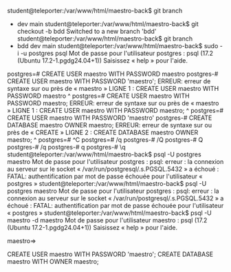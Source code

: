 student@teleporter:/var/www/html/maestro-back$ git branch

-   dev
    main
    student@teleporter:/var/www/html/maestro-back$ git checkout -b bdd
    Switched to a new branch 'bdd'
    student@teleporter:/var/www/html/maestro-back$ git branch
-   bdd
    dev
    main
    student@teleporter:/var/www/html/maestro-back$ sudo -i -u postgres psql
    Mot de passe pour l'utilisateur postgres :
    psql (17.2 (Ubuntu 17.2-1.pgdg24.04+1))
    Saisissez « help » pour l'aide.

postgres=# CREATE USER maestro WITH PASSWORD maestro
postgres-# CREATE USER maestro WITH PASSWORD 'maestro';
ERREUR: erreur de syntaxe sur ou près de « maestro »
LIGNE 1 : CREATE USER maestro WITH PASSWORD maestro
^
postgres=# CREATE USER maestro WITH PASSWORD maestro;
ERREUR: erreur de syntaxe sur ou près de « maestro »
LIGNE 1 : CREATE USER maestro WITH PASSWORD maestro;
^
postgres=# CREATE USER maestro WITH PASSWORD 'maestro'
postgres-# CREATE DATABASE maestro OWNER maestro;
ERREUR: erreur de syntaxe sur ou près de « CREATE »
LIGNE 2 : CREATE DATABASE maestro OWNER maestro;
^
postgres=# ^C
postgres=# /q
postgres-# /Q
postgres-# Q
postgres-# /q
postgres-# q
postgres-# \q
student@teleporter:/var/www/html/maestro-back$ psql -U postgres maestro
Mot de passe pour l'utilisateur postgres :
psql: erreur : la connexion au serveur sur le socket « /var/run/postgresql/.s.PGSQL.5432 » a échoué : FATAL: authentification par mot de passe échouée pour l'utilisateur « postgres »
student@teleporter:/var/www/html/maestro-back$ psql -U postgres maestro
Mot de passe pour l'utilisateur postgres :
psql: erreur : la connexion au serveur sur le socket « /var/run/postgresql/.s.PGSQL.5432 » a échoué : FATAL: authentification par mot de passe échouée pour l'utilisateur « postgres »
student@teleporter:/var/www/html/maestro-back$ psql -U maestro -d maestro
Mot de passe pour l'utilisateur maestro :
psql (17.2 (Ubuntu 17.2-1.pgdg24.04+1))
Saisissez « help » pour l'aide.

maestro=>

CREATE USER maestro WITH PASSWORD 'maestro';
CREATE DATABASE maestro WITH OWNER maestro;
